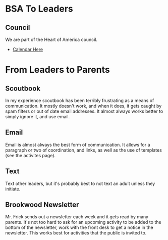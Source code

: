 
# BSA To Leaders
## Council
We are part of the Heart of America council.
* [Calendar Here](https://www.hoac-bsa.org/calendar)

# From Leaders to Parents
## Scoutbook
In my experience scoutbook has been terribly frustrating as a means of communication. It mostly doesn't work, and when it does, it gets caught by spam filters or out of date email addresses. It almost always works better to simply ignore it, and use email.

## Email
Email is almost always the best form of communication. It allows for a paragraph or two of coordination, and links, as well as the use of templates (see the activites page).

## Text
Text other leaders, but it's probably best to not text an adult unless they initiate.

## Brookwood Newsletter
Mr. Frick sends out a newsletter each week and it gets read by many parents. It's not too hard to ask for an upcoming activity to be added to the bottom of the newsletter, work with the front desk to get a notice in the newsletter. This works best for activities that the public is invited to.